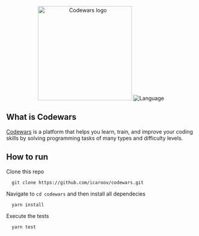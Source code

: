 <div align="center">
  <img src="https://docs.codewars.com/logo.svg" width="250px" alt="Codewars logo">

  <img alt="Language" src="https://img.shields.io/github/languages/top/icaroov/codewars?color=%23bb432c">
</div>

## What is Codewars

[Codewars](https://www.codewars.com/) is a platform that helps you learn, train, and improve your coding skills by solving programming tasks of many types and difficulty levels.

## How to run

Clone this repo

```
  git clone https://github.com/icaroov/codewars.git
```

Navigate to `cd codewars` and then install all dependecies

```
  yarn install
```

Execute the tests

```
  yarn test
```
